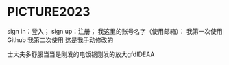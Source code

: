 # PICTURE2023
sign in：登入；
sign up：注册；
我这里的账号名字（使用邮箱）：
我第一次使用Github
我第二次使用
这是我手动修改的

士大夫多舒服当当是刚发的电饭锅刚发的放大gfdIDEAA

